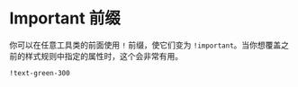 # Important 前缀

你可以在任意工具类的前面使用 `!` 前缀，使它们变为 `!important`。当你想覆盖之前的样式规则中指定的属性时，这个会非常有用。

```css
!text-green-300
```

<InlinePlayground :input="'text-blue-200\n!text-green-300'" :showCSS="true" :showPreview="false"/>
